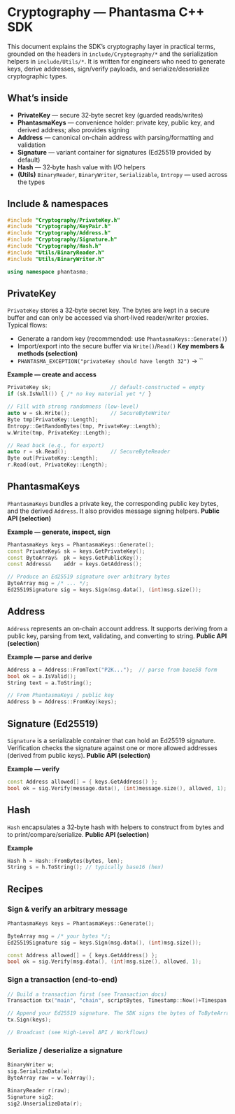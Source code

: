 # Cryptography — Phantasma C++ SDK

This document explains the SDK’s cryptography layer in practical terms, grounded on the headers in `include/Cryptography/*` and the serialization helpers in `include/Utils/*`. It is written for engineers who need to generate keys, derive addresses, sign/verify payloads, and serialize/deserialize cryptographic types.

## What’s inside
- **PrivateKey** — secure 32‑byte secret key (guarded reads/writes)
- **PhantasmaKeys** — convenience holder: private key, public key, and derived address; also provides signing
- **Address** — canonical on‑chain address with parsing/formatting and validation
- **Signature** — variant container for signatures (Ed25519 provided by default)
- **Hash** — 32‑byte hash value with I/O helpers
- **(Utils)** `BinaryReader`, `BinaryWriter`, `Serializable`, `Entropy` — used across the types

## Include & namespaces
```cpp
#include "Cryptography/PrivateKey.h"
#include "Cryptography/KeyPair.h"
#include "Cryptography/Address.h"
#include "Cryptography/Signature.h"
#include "Cryptography/Hash.h"
#include "Utils/BinaryReader.h"
#include "Utils/BinaryWriter.h"

using namespace phantasma;
```

## PrivateKey
`PrivateKey` stores a 32‑byte secret key. The bytes are kept in a secure buffer and can only be accessed via short‑lived reader/writer proxies. Typical flows:
- Generate a random key (recommended: use `PhantasmaKeys::Generate()`)
- Import/export into the secure buffer via `Write()`/`Read()`
**Key members & methods (selection)**
- `PHANTASMA_EXCEPTION("privateKey should have length 32")` → ``

**Example — create and access**
```cpp
PrivateKey sk;                   // default-constructed = empty
if (sk.IsNull()) { /* no key material yet */ }

// Fill with strong randomness (low-level)
auto w = sk.Write();             // SecureByteWriter
Byte tmp[PrivateKey::Length];
Entropy::GetRandomBytes(tmp, PrivateKey::Length);
w.Write(tmp, PrivateKey::Length);

// Read back (e.g., for export)
auto r = sk.Read();              // SecureByteReader
Byte out[PrivateKey::Length];
r.Read(out, PrivateKey::Length);
```

## PhantasmaKeys
`PhantasmaKeys` bundles a private key, the corresponding public key bytes, and the derived `Address`. It also provides message signing helpers.
**Public API (selection)**

**Example — generate, inspect, sign**
```cpp
PhantasmaKeys keys = PhantasmaKeys::Generate();
const PrivateKey& sk = keys.GetPrivateKey();
const ByteArray&  pk = keys.GetPublicKey();
const Address&    addr = keys.GetAddress();

// Produce an Ed25519 signature over arbitrary bytes
ByteArray msg = /* ... */;
Ed25519Signature sig = keys.Sign(msg.data(), (int)msg.size());
```

## Address
`Address` represents an on‑chain account address. It supports deriving from a public key, parsing from text, validating, and converting to string.
**Public API (selection)**

**Example — parse and derive**
```cpp
Address a = Address::FromText("P2K...");  // parse from base58 form
bool ok = a.IsValid();
String text = a.ToString();

// From PhantasmaKeys / public key
Address b = Address::FromKey(keys);
```

## Signature (Ed25519)
`Signature` is a serializable container that can hold an Ed25519 signature. Verification checks the signature against one or more allowed addresses (derived from public keys).
**Public API (selection)**

**Example — verify**
```cpp
const Address allowed[] = { keys.GetAddress() };
bool ok = sig.Verify(message.data(), (int)message.size(), allowed, 1);
```

## Hash
`Hash` encapsulates a 32‑byte hash with helpers to construct from bytes and to print/compare/serialize.
**Public API (selection)**

**Example**
```cpp
Hash h = Hash::FromBytes(bytes, len);
String s = h.ToString(); // typically base16 (hex)
```

## Recipes

### Sign & verify an arbitrary message
```cpp
PhantasmaKeys keys = PhantasmaKeys::Generate();

ByteArray msg = /* your bytes */;
Ed25519Signature sig = keys.Sign(msg.data(), (int)msg.size());

const Address allowed[] = { keys.GetAddress() };
bool ok = sig.Verify(msg.data(), (int)msg.size(), allowed, 1);
```

### Sign a transaction (end-to-end)
```cpp
// Build a transaction first (see Transaction docs)
Transaction tx("main", "chain", scriptBytes, Timestamp::Now()+Timespan::FromMinutes(5));

// Append your Ed25519 signature. The SDK signs the bytes of ToByteArray(false):
tx.Sign(keys);

// Broadcast (see High-Level API / Workflows)
```

### Serialize / deserialize a signature
```cpp
BinaryWriter w;
sig.SerializeData(w);
ByteArray raw = w.ToArray();

BinaryReader r(raw);
Signature sig2;
sig2.UnserializeData(r);
```

